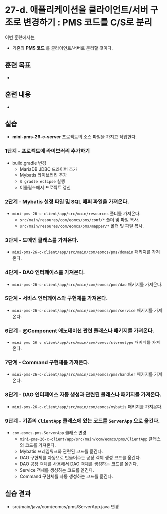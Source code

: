# 27-d. 애플리케이션을 클라이언트/서버 구조로 변경하기 : PMS 코드를 C/S로 분리

이번 훈련에서는,
- 기존의 **PMS 코드** 를 클라이언트/서버로 분리할 것이다.


## 훈련 목표
- 

## 훈련 내용
- 

## 실습

- **mini-pms-26-c-server** 프로젝트의 소스 파일을 가지고 작업한다.


### 1단계 - 프로젝트에 라이브러리 추가하기   

- build.gradle 변경
  - MariaDB JDBC 드라이버 추가 
  - Mybatis 라이브러리 추가
  - `$ gradle eclipse` 실행
  - 이클립스에서 프로젝트 갱신

### 2단계 - Mybatis 설정 파일 및 SQL 매퍼 파일을 가져온다.  

- `mini-pms-26-c-client/app/src/main/resources` 폴더를 가져온다.
  - `src/main/resoures/com/eomcs/pms/conf/*` 폴더 및 파일 복사.
  - `src/main/resoures/com/eomcs/pms/mapper/*` 폴더 및 파일 복사.

### 3단계 - 도메인 클래스를 가져온다.

- `mini-pms-26-c-client/app/src/main/com/eomcs/pms/domain` 패키지를 가져온다.

### 4단계 - DAO 인터페이스를 가져온다.

- `mini-pms-26-c-client/app/src/main/com/eomcs/pms/dao` 패키지를 가져온다.

### 5단계 - 서비스 인터페이스와 구현체를 가져온다.

- `mini-pms-26-c-client/app/src/main/com/eomcs/pms/service` 패키지를 가져온다.

### 6단계 - @Component 애노테이션 관련 클래스나 패키지를 가져온다.

- `mini-pms-26-c-client/app/src/main/com/eomcs/stereotype` 패키지를 가져온다.

### 7단계 - Command 구현체를 가져온다.

- `mini-pms-26-c-client/app/src/main/com/eomcs/pms/handler` 패키지를 가져온다.

### 8단계 - DAO 인터페이스 자동 생성과 관련된 클래스나 패키지를 가져온다.

- `mini-pms-26-c-client/app/src/main/com/eomcs/mybatis` 패키지를 가져온다.

### 9단계 - 기존의 `ClientApp` 클래스에 있는 코드를 `ServerApp` 으로 옮긴다.

- `com.eomcs.pms.ServerApp` 클래스 변경
  - `mini-pms-26-c-client/app/src/main/com/eomcs/pms/ClientApp` 클래스의 코드를 가져온다.
  - Mybatis 프레임워크와 관련된 코드를 옮긴다.
  - DAO 구현체를 자동으로 만들어주는 공장 객체 생성 코드를 옮긴다.
  - DAO 공장 객체를 사용해서 DAO 객체를 생성하는 코드를 옮긴다.
  - Service 객체를 생성하는 코드를 옮긴다.
  - Command 구현체를 자동 생성하는 코드를 옮긴다.


## 실습 결과
- src/main/java/com/eomcs/pms/ServerApp.java 변경


